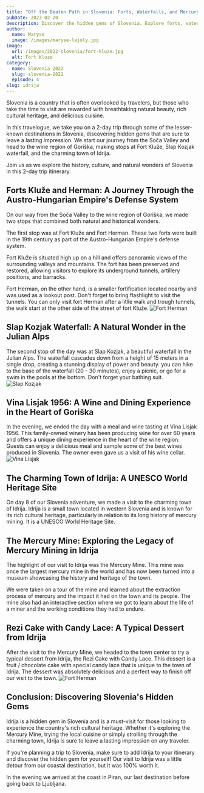 ```yaml
---
title: "Off the Beaten Path in Slovenia: Forts, Waterfalls, and Mercury Mine in Idrija"
pubDate: 2023-02-20
description: Discover the hidden gems of Slovenia. Explore forts, waterfalls, a UNESCO site in Idrija and indulge in local cuisine for an unforgettable experience.
author:
  name: Maryse
  image: /images/maryse-lejoly.jpg
image:
  url: /images/2022-slovenia/fort-kluze.jpg
  alt: Fort Kluze
category:
  name: Slovenia 2022
  slug: slovenia-2022
  episode: 4
slug: idrija
---
```


Slovenia is a country that is often overlooked by travelers, but those who take the time to visit are rewarded with breathtaking natural beauty, rich cultural heritage, and delicious cuisine.

In this travelogue, we take you on a 2-day trip through some of the lesser-known destinations in Slovenia, discovering hidden gems that are sure to leave a lasting impression. We start our journey from the Soča Valley and head to the wine region of Goriška, making stops at Fort Kluže, Slap Kozjak waterfall, and the charming town of Idrija.

Join us as we explore the history, culture, and natural wonders of Slovenia in this 2-day trip itinerary.

## Forts Kluže and Herman: A Journey Through the Austro-Hungarian Empire's Defense System

On our way from the Soča Valley to the wine region of Goriška, we made two stops that combined both natural and historical wonders.

The first stop was at Fort Kluže and Fort Herman. These two forts were built in the 19th century as part of the Austro-Hungarian Empire's defense system.

Fort Kluže is situated high up on a hill and offers panoramic views of the surrounding valleys and mountains. The fort has been preserved and restored, allowing visitors to explore its underground tunnels, artillery positions, and barracks.

Fort Herman, on the other hand, is a smaller fortification located nearby and was used as a lookout post. Don't forget to bring flashlight to visit the tunnels. You can only visit fort Herman after a litlle walk and trough tunnels, the walk start at the other side of the street of fort Kluže.
![Fort Herman](/images/2022-slovenia/fort-herman.jpg)

## Slap Kozjak Waterfall: A Natural Wonder in the Julian Alps

The second stop of the day was at Slap Kozjak, a beautiful waterfall in the Julian Alps. The waterfall cascades down from a height of 15 meters in a single drop, creating a stunning display of power and beauty. you can hike to the base of the waterfall (20 - 30 minutes), enjoy a picnic, or go for a swim in the pools at the bottom. Don't forget your bathing suit.
![Slap Kozjak](/images/2022-slovenia/slap-kozjak.jpg)

## Vina Lisjak 1956: A Wine and Dining Experience in the Heart of Goriška

In the evening, we ended the day with a meal and wine tasting at Vina Lisjak 1956. This family-owned winery has been producing wine for over 60 years and offers a unique dining experience in the heart of the wine region. Guests can enjoy a delicious meal and sample some of the best wines produced in Slovenia. The owner even gave us a visit of his wine cellar.
![Vina Lisjak](/images/2022-slovenia/vina-lisjak.jpg)

## The Charming Town of Idrija: A UNESCO World Heritage Site

On day 8 of our Slovenia adventure, we made a visit to the charming town of Idrija. Idrija is a small town located in western Slovenia and is known for its rich cultural heritage, particularly in relation to its long history of mercury mining. It is a UNESCO World Heritage Site.

## The Mercury Mine: Exploring the Legacy of Mercury Mining in Idrija

The highlight of our visit to Idrija was the Mercury Mine. This mine was once the largest mercury mine in the world and has now been turned into a museum showcasing the history and heritage of the town.

We were taken on a tour of the mine and learned about the extraction process of mercury and the impact it had on the town and its people. The mine also had an interactive section where we got to learn about the life of a miner and the working conditions they had to endure.

## Rezi Cake with Candy Lace: A Typical Dessert from Idrija

After the visit to the Mercury Mine, we headed to the town center to try a typical dessert from Idrija, the Rezi Cake with Candy Lace. This dessert is a fruit / chocolate cake with special candy lace that is unique to the town of Idrija. The dessert was absolutely delicious and a perfect way to finish off our visit to the town.
![Fort Herman](/images/2022-slovenia/rezi-cake.jpg)

## Conclusion: Discovering Slovenia's Hidden Gems

Idrija is a hidden gem in Slovenia and is a must-visit for those looking to experience the country's rich cultural heritage. Whether it's exploring the Mercury Mine, trying the local cuisine or simply strolling through the charming town, Idrija is sure to leave a lasting impression on any traveler.

If you're planning a trip to Slovenia, make sure to add Idrija to your itinerary and discover the hidden gem for yourself! Our visit to Idrija was a little detour from our coastal destination, but it was 100% worth it.

In the evening we arrived at the coast in Piran, our last destination before going back to Ljubljana.
